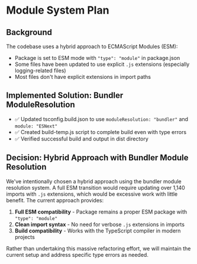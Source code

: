 # Module System Plan

## Background
The codebase uses a hybrid approach to ECMAScript Modules (ESM):
- Package is set to ESM mode with `"type": "module"` in package.json
- Some files have been updated to use explicit `.js` extensions (especially logging-related files)
- Most files don't have explicit extensions in import paths

## Implemented Solution: Bundler ModuleResolution

- ✅ Updated tsconfig.build.json to use `moduleResolution: "bundler"` and `module: "ESNext"`
- ✅ Created build-temp.js script to complete build even with type errors
- ✅ Verified successful build and output in dist directory

## Decision: Hybrid Approach with Bundler Module Resolution

We've intentionally chosen a hybrid approach using the bundler module resolution system. A full ESM transition would require updating over 1,140 imports with `.js` extensions, which would be excessive work with little benefit. The current approach provides:

1. **Full ESM compatibility** - Package remains a proper ESM package with `"type": "module"`
2. **Clean import syntax** - No need for verbose `.js` extensions in imports
3. **Build compatibility** - Works with the TypeScript compiler in modern projects

Rather than undertaking this massive refactoring effort, we will maintain the current setup and address specific type errors as needed.

